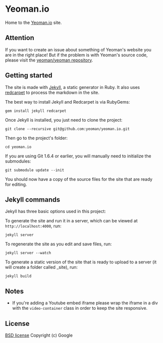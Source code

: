 # Yeoman.io

Home to the [Yeoman.io](http://yeoman.io) site.

## Attention

If you want to create an issue about something of Yeoman's website you are in the right place! But if the problem is with Yeoman's source code, please visit the [yeoman/yeoman repository](https://github.com/yeoman/yeoman).

## Getting started

The site is made with [Jekyll](https://github.com/mojombo/jekyll/), a static generator in Ruby. It also uses [redcarpet](https://github.com/vmg/redcarpet) to process the markdown in the site.

The best way to install Jekyll and Redcarpet is via RubyGems:

```
gem install jekyll redcarpet
```

Once Jekyll is installed, you just need to clone the project:

```
git clone --recursive git@github.com:yeoman/yeoman.io.git
```

Then go to the project's folder:

```
cd yeoman.io
```

If you are using Git 1.6.4 or earlier, you will manually need to initialize the submodules:

```
git submodule update --init
```

You should now have a copy of the source files for the site that are ready for editing.

## Jekyll commands

Jekyll has three basic options used in this project:

To generate the site and run it in a server, which can be viewed at `http://localhost:4000`, run:

```
jekyll server
```

To regenerate the site as you edit and save files, run:

```
jekyll server --watch
```

To generate a static version of the site that is ready to upload to a server (it will create a folder called _site), run:

```
jekyll build
```

## Notes
 - If you're adding a Youtube embed iframe please wrap the iframe in a div with the ```video-container``` class in order to keep the site responsive.


## License

[BSD license](http://opensource.org/licenses/bsd-license.php)
Copyright (c) Google
